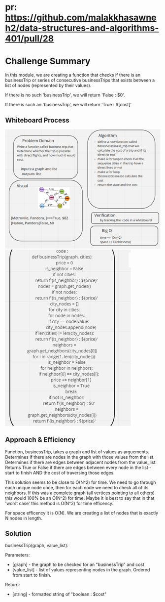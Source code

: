 # pr: https://github.com/malakkhasawneh2/data-structures-and-algorithms-401/pull/28

# Challenge Summary
In this module, we are creating a function that checks if there is an businessTrip or series of consecutive businessTrips that exists between a list of nodes (represented by their values).

If there is no such 'businessTrip', we will return 'False : $0'.

If there is such an 'businessTrip', we will return 'True : $[cost]'

## Whiteboard Process
![Whiteboard Solution](https://github.com/malakkhasawneh2/data-structures-and-algorithms-401/blob/graph-business-trip/code-challenge/graph/businessTrip/37a.PNG)
![Whiteboard Solution](https://github.com/malakkhasawneh2/data-structures-and-algorithms-401/blob/graph-business-trip/code-challenge/graph/businessTrip/37b.PNG)

## Approach & Efficiency
Function, businessTrip, takes a graph and list of values as arguements. Determines if there are nodes in the graph with those values from the list. Determines if there are edges between adjacent nodes from the value_list. Returns True or False if there are edges between every node in the list - start to finish AND the cost of traversing those edges.

This solution seems to be close to O(N^2) for time. We need to go through each unique node once, then for each node we need to check all of its neighbors. If this was a complete graph (all vertices pointing to all others) this would 100% be an O(N^2) for time. Maybe it is best to say that in that 'worst case' this method is O(N^2) for time efficency.

For space efficency it is O(N). We are creating a list of nodes that is exactly N nodes in length.
## Solution

businessTrip(graph, value_list):

Parameters:
- [graph] - the graph to be checked for an "businessTrip" and cost
- [value_list] - list of values representing nodes in the graph. Ordered from start to finish.

Return: 
- [string] - formatted string of "boolean : $cost"
